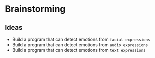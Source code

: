 # Brainstorming


## Ideas 

- Build a program that can detect emotions from `facial expressions`
- Build a program that can detect emotions from `audio expressions`
- Build a program that can detect emotions from `text expressions`